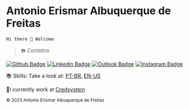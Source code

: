 # Antonio Erismar Albuquerque de Freitas

```
Hi there 👋 Welcome
```

> :phone: *Contatos*

[![Github Badge](https://img.shields.io/badge/-devAlbuquerque-000?style=flat-square&logo=Github&logoColor=white&link=https://github.com/devAlbuquerque)](https://github.com/devAlbuquerque)
[![Linkedin Badge](https://img.shields.io/badge/-Antonio-blue?style=flat-square&logo=Linkedin&logoColor=white&link=https://www.linkedin.com/in/antonioerismar/)](https://www.linkedin.com/in/antonioerismar/)
[![Outlook Badge](https://img.shields.io/badge/contato@albuquerque.eti.br-0078D4?style=flat-square&logo=microsoft-outlook&logoColor=white&link=mailto:contato@albuquerque.eti.br)](mailto:contato@albuquerque.eti.br)
[![Instagram Badge](https://img.shields.io/badge/-@albuquerque_mazza-C13584?style=flat-square&labelColor=C13584&logo=instagram&logoColor=white&link=https://www.instagram.com/albuquerque_mazza/)](https://www.instagram.com/albuquerque_mazza/)
 
:books: Skills: Take a look at: [PT-BR](https://github.com/devAlbuquerque/curriculum-vitae/blob/master/README.md), [EN-US](https://github.com/devAlbuquerque/curriculum-vitae/blob/master/README-EN-US.md)

:briefcase:I currently work at [Credsystem](https://www.credsystem.com.br/)



<sub> ©️ 2023 Antonio Erismar Albuquerque de Freitas </sub>
